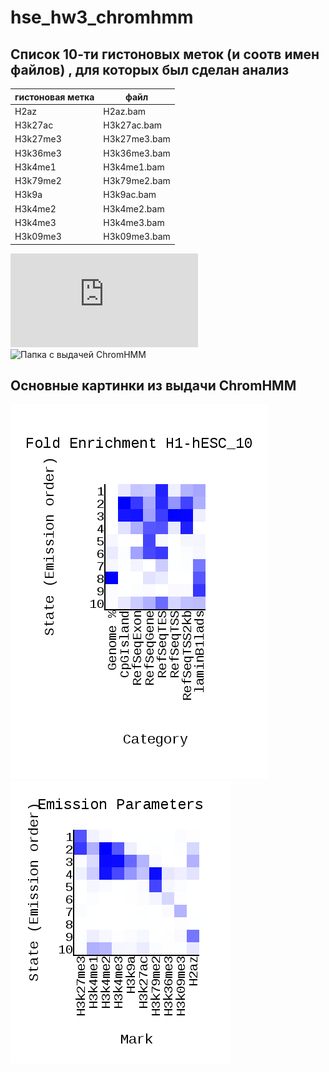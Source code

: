 # hse_hw3_chromhmm
## Список 10-ти гистоновых меток (и соотв имен файлов) , для которых был сделан анализ
|гистоновая метка|файл|
|-|-|
|H2az|H2az.bam|
|H3k27ac|H3k27ac.bam|
|H3k27me3|H3k27me3.bam|
|H3k36me3|H3k36me3.bam|
|H3k4me1|H3k4me1.bam|
|H3k79me2|H3k79me2.bam|
|H3k9a|H3k9ac.bam|
|H3k4me2|H3k4me2.bam|
|H3k4me3|H3k4me3.bam|
|H3k09me3|H3k09me3.bam|

![Файл cellmarkfiletable.txt](https://github.com/antonsokol57/hse_hw3_chromhmm/blob/main/cellmarkfiletable.txt)
![Папка с выдачей ChromHMM](https://github.com/antonsokol57/hse_hw3_chromhmm/tree/main/HW3_chromhmm)

## Основные картинки из выдачи ChromHMM

![](https://github.com/antonsokol57/hse_hw3_chromhmm/blob/main/HW3_chromhmm/H1-hESC_10_overlap.png) ![](https://github.com/antonsokol57/hse_hw3_chromhmm/blob/main/HW3_chromhmm/emissions_10.png)
